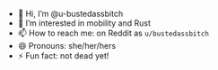- 👋 Hi, I’m @u-bustedassbitch
- 👀 I’m interested in mobility and Rust
- 📫 How to reach me: on Reddit as `u/bustedassbitch`
- 😄 Pronouns: she/her/hers
- ⚡ Fun fact: not dead yet!

<!---
u-bustedassbitch/u-bustedassbitch is a ✨ special ✨ repository because its `README.md` (this file) appears on your GitHub profile.
You can click the Preview link to take a look at your changes.
--->
